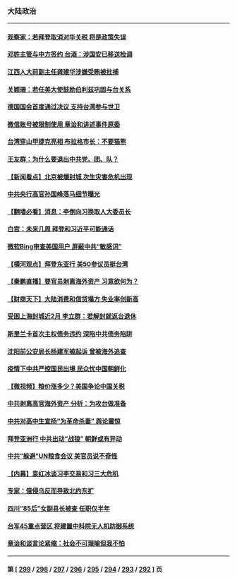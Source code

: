 ### 大陆政治
---
#### [观察家：若拜登取消对华关税 将是政策失误](../../pages/ncid277/n13741274.md) 
#### [邓姓主管与中方签约 台酒：涉国安已移送检调](../../pages/ncid277/n13741522.md) 
#### [江西人大前副主任龚建华涉嫌受贿被批捕](../../pages/ncid277/n13741447.md) 
#### [关颖珊：若任美大使鼓励伯利兹巩固与台关系](../../pages/ncid277/n13741422.md) 
#### [德国国会首度通过决议 支持台湾参与世卫](../../pages/ncid277/n13741398.md) 
#### [微信账号被限制使用 章诒和讲述事件原委](../../pages/ncid277/n13741303.md) 
#### [台湾穿山甲捷克亮相 布拉格市长：不要猫熊](../../pages/ncid277/n13741265.md) 
#### [王友群：为什么要退出中共党、团、队？](../../pages/ncid277/n13739453.md) 
#### [【新闻看点】北京被爆封城 次生灾害危机出现](../../pages/ncid277/n13741098.md) 
#### [中共央行高官孙国峰落马细节曝光](../../pages/ncid277/n13741163.md) 
#### [【翻墙必看】消息：李倒向习换取人大委员长](../../pages/ncid277/n13741193.md) 
#### [白宫：未来几周 拜登和习近平可能通话](../../pages/ncid277/n13741150.md) 
#### [微软Bing审查美国用户 屏蔽中共“敏感词”](../../pages/ncid277/n13741031.md) 
#### [【横河观点】拜登东亚行 美50参议员挺台湾](../../pages/ncid277/n13741104.md) 
#### [【秦鹏直播】要官员剥离海外资产 习意欲何为？](../../pages/ncid277/n13741091.md) 
#### [【财商天下】大陆消费和信贷塌方 失业率创新高](../../pages/ncid277/n13741053.md) 
#### [受困上海封城近2月 李立群：若解封就返台退休](../../pages/ncid277/n13741038.md) 
#### [斯里兰卡首次主权债务违约 深陷中共债务陷阱](../../pages/ncid277/n13741033.md) 
#### [沈阳前公安局长杨建军被起诉 曾被海外追查](../../pages/ncid277/n13740809.md) 
#### [疫情下中共严控国民出境 民众忧中国朝鲜化](../../pages/ncid277/n13740920.md) 
#### [【微视频】粮价涨多少？美国争论中国关税](../../pages/ncid277/n13740815.md) 
#### [中共剥离高官海外资产 分析：为攻台做准备](../../pages/ncid277/n13740959.md) 
#### [中共对高中生宣扬“为革命杀妻” 舆论震惊](../../pages/ncid277/n13740899.md) 
#### [拜登亚洲行 中共出动“战狼” 朝鲜或有异动](../../pages/ncid277/n13740664.md) 
#### [中共“躲避”UN粮食会议 美官员说不奇怪](../../pages/ncid277/n13740742.md) 
#### [【内幕】袁红冰谈习李交易和习三大危机](../../pages/ncid277/n13740721.md) 
#### [专家：俄侵乌反而导致北约东扩](../../pages/ncid277/n13740571.md) 
#### [四川“85后”女副县长被查 任职仅半年](../../pages/ncid277/n13740564.md) 
#### [台军45重点营区 将建置中科院无人机防御系统](../../pages/ncid277/n13740503.md) 
#### [章诒和谈言论紧缩：社会不可理喻但我不怕](../../pages/ncid277/n13740493.md) 

---
#### 第 [ [299](./299.md) / [298](./298.md) / [297](./297.md) / [296](./296.md) / [295](./295.md) / [294](./294.md) / [293](./293.md) / [292](./292.md) ] 页
